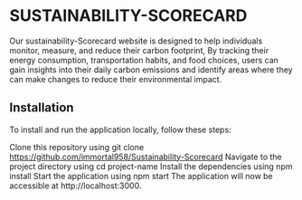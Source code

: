  # SUSTAINABILITY-SCORECARD
 
 Our sustainability-Scorecard website is designed to help individuals monitor, measure, and reduce their carbon footprint, By tracking their energy consumption, transportation habits, and food choices, users can gain insights into their daily carbon emissions and identify areas where they can make changes to reduce their environmental impact.
<h2>Installation</h2>
To install and run the application locally, follow these steps:

Clone this repository using git clone https://github.com/immortal958/Sustainability-Scorecard
Navigate to the project directory using cd project-name
Install the dependencies using npm install
Start the application using npm start
The application will now be accessible at http://localhost:3000.
